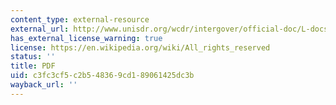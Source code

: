 ```yaml
---
content_type: external-resource
external_url: http://www.unisdr.org/wcdr/intergover/official-doc/L-docs/Yokohama-Strategy-English.pdf
has_external_license_warning: true
license: https://en.wikipedia.org/wiki/All_rights_reserved
status: ''
title: PDF
uid: c3fc3cf5-c2b5-4836-9cd1-89061425dc3b
wayback_url: ''
---
```

